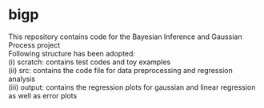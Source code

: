 # bigp
This repository contains code for the Bayesian Inference and Gaussian Process project <br> 
Following structure has been adopted: <br> 
(i)  scratch: contains test codes and toy examples<br>
(ii) src: contains the code file for data preprocessing and regression analysis <br> 
(iii) output: contains the regression plots for gaussian and linear regression as well as error plots 

